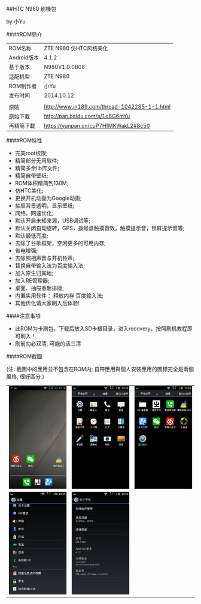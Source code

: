 ##HTC N980 刷機包

by 小Yu

####ROM簡介

| | |
| :--- | :--- |
| ROM名称 | ZTE N980 仿HTC风格美化 |
| Android版本 | 4.1.2 |
| 基于版本 |  N980V1.0.0B08 |
| 适配机型 | ZTE N980 |
| ROM制作者 | 小Yu |
| 发布时间 | 2014.10.12 |
| | |
| 原貼 | http://www.in189.com/thread-1042285-1-1.html |
| 原始下載 | http://pan.baidu.com/s/1o6G6mYu |
| 再精簡下載 | https://yunpan.cn/cuP7HfMKWakL2#8c50 |

####ROM特性

 - 完美root权限;
 - 精简部分无用软件;
 - 精简多余lib库文件;
 - 精简自带壁纸;
 - ROM体积精简到130M;
 - 仿HTC美化;
 - 更换开机动画为Google动画;
 - 抽屉背景透明，显示壁纸;
 - 网络，网速优化;
 - 默认开启未知来源，USB调试等;
 - 默认关闭自动旋转，GPS，拨号盘触摸音效，触摸提示音，锁屏提示音等;
 - 默认最低亮度;
 - 去除了谷歌框架，空闲更多的可用内存;
 - 省电增强;
 - 去除照相声音与开机铃声;
 - 替换自带输入法为百度输入法;
 - 加入原生归属地;
 - 加入RE管理器;
 - 桌面、抽屉重新排版;
 - 内置实用软件： 释放内存 百度输入法;
 - 其他优化请大家刷入后体验!

####注意事項

- 此ROM为卡刷包，下载后放入SD卡根目录，进入recovery，按照刷机教程即可刷入！
- 刷前勿必双清, 可能的话三清

####ROM截圖

(注: 截圖中的應用並不包含在ROM内; 自帶應用與個人安裝應用的圖標完全是兩個風格, 很好區分.)

| | | |
| :--- | :--- | :--- |
| <img width="260" src="img/1.png"> | <img width="260" src="img/2.png"> | <img width="260" src="img/3.png"> |
| <img width="260" src="img/4.png"> | <img width="260" src="img/5.png"> | |
